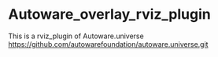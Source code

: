 # Autoware_overlay_rviz_plugin

This is a rviz_plugin of Autoware.universe
<https://github.com/autowarefoundation/autoware.universe.git>
